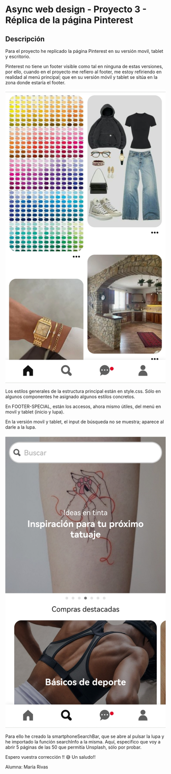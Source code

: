 # Async web design - Proyecto 3 - Réplica de la página Pinterest

## Descripción

Para el proyecto he replicado la página Pinterest en su versión movil, tablet y escritorio.

Pinterest no tiene un footer visible como tal en ninguna de estas versiones, por ello,
cuando en el proyecto me refiero al footer, me estoy refiriendo en realidad al menú principal; que en su versión móvil y tablet se sitúa en la zona donde estaría el footer.

![Ejemplo1](./public/assets/capturas/captura1.jpg)

Los estilos generales de la estructura principal están en style.css. Sólo en algunos componentes he asignado algunos estilos concretos.

En FOOTER-SPECIAL, están los accesos, ahora mismo útiles, del menú en movil y tablet (inicio y lupa).

En la versión movil y tablet, el input de búsqueda no se muestra; aparece al darle a la lupa.

![Ejemplo2](./public/assets/capturas/captura2.jpg)

Para ello he creado la smartphoneSearchBar, que se abre al pulsar la lupa y he importado la función searchInfo a la misma. Aquí, especifico que voy a abrir 5 páginas de las 50 que permitía Unsplash, sólo por probar.

Espero vuestra corrección !! 😅 Un saludo!!

Alumna: María Rivas
